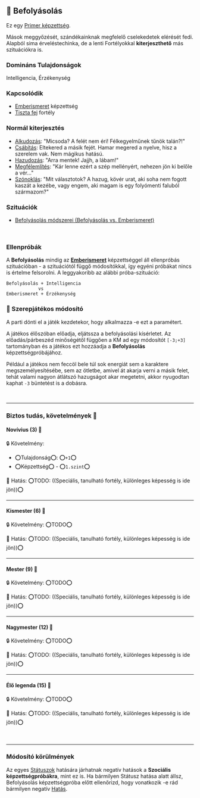 ## 🔵 Befolyásolás

Ez egy [Primer képzettség](../017_primer_szekunder_ismeretek.md). 

Mások meggyőzését, szándékainknak megfelelő cselekedetek elérését fedi. Alapból sima érveléstechinka, de a lenti Fortélyokkal **kiterjeszthető** más szituációkra is.

### Domináns Tulajdonságok

Intelligencia, Érzékenység

### Kapcsolódik

- [Emberismeret](emberismeret.md) képzettség
- [Tiszta fej](../fortelyok.altalanos/tiszta_fej.md) fortély

### Normál kiterjesztés

- [Alkudozás](../fortelyok.szabad/alkudozas.md): "Micsoda? A felét nem éri! Félkegyelműnek tűnök talán?!"
- [Csábítás](../fortelyok.szabad/csabitas.md): Eltekered a másik fejét. Hamar megered a nyelve, hisz a szerelem vak. Nem mágikus hatású.
- [Hazudozás](../fortelyok.szabad/hazudozas.md): "Arra mentek! Jajjh, a lábam!"
- [Megfélemlítés](../fortelyok.szabad/megfelemlites.md): "Kár lenne ezért a szép mellényért, nehezen jön ki belőle a vér..."
- [Szónoklás](../fortelyok.szabad/szonoklas.md): "Mit választotok? A hazug, kövér urat, aki soha nem fogott kaszát a kezébe, vagy engem, aki magam is egy folyómenti faluból származom?"

### Szituációk

- [Befolyásolás módszerei (Befolyásolás vs. Emberismeret)](../szituaciok/befolyasolas_modszerei.md)

<br />

### Ellenpróbák

A **Befolyásolás** mindig az **[Emberismeret](emberismeret.md)** képzettséggel áll ellenpróbás szituációban - a szituációtól függő módosítókkal, így egyéni próbákat nincs is értelme felsorolni. A leggyakoribb az alábbi próba-szituáció:

```
Befolyásolás + Intelligencia
            vs
Emberismeret + Érzékenység
```

### 🔆 Szerepjátékos módosító

A parti dönti el a játék kezdetekor, hogy alkalmazza -e ezt a paramétert.

A játékos élőszóban előadja, eljátssza a befolyásolási kísérletet. Az előadás/párbeszéd minőségétől függően a KM ad egy módosítót `[-3;+3]` tartományban és a játékos ezt hozzáadja a **Befolyásolás** képzettségpróbájához.

Például a játékos nem feccöl bele túl sok energiát sem a karaktere megszemélyesítésébe, sem az ötletbe, amivel át akarja verni a másik felet, tehát valami nagyon átlátszó hazugságot akar megetetni, akkor nyugodtan kaphat `-3` büntetést is a dobásra.

<br />

---
### Biztos tudás, követelmények 📖

#### Novívius (3) 📖

🔒 Követelmény:
- ⭕Tulajdonság⭕: ⭕`+1`⭕
- ⭕Képzettség⭕ - ⭕`1.szint`⭕

🌟 Hatás: ⭕TODO: ((Speciális, tanulható fortély, különleges képesség is ide jön))⭕

---
#### Kismester (6) 📖

🔒 Követelmény: ⭕TODO⭕

🌟 Hatás: ⭕TODO: ((Speciális, tanulható fortély, különleges képesség is ide jön))⭕

---
#### Mester (9) 📖

🔒 Követelmény: ⭕TODO⭕

🌟 Hatás: ⭕TODO: ((Speciális, tanulható fortély, különleges képesség is ide jön))⭕

---
#### Nagymester (12) 📖

🔒 Követelmény:  ⭕TODO⭕

🌟 Hatás: ⭕TODO: ((Speciális, tanulható fortély, különleges képesség is ide jön))⭕

---
#### Élő legenda (15) 📖

🔒 Követelmény:  ⭕TODO⭕

🌟 Hatás: ⭕TODO: ((Speciális, tanulható fortély, különleges képesség is ide jön))⭕

<br />

---
### Módosító körülmények

Az egyes [Státuszok](../082_statuszok.md) hatására járhatnak negatív hatások a **Szociális képzettségpróbákra**, mint ez is. Ha bármilyen Státusz hatása alatt állsz, Befolyásolás képzettségpróba előtt ellenőrizd, hogy vonatkozik -e rád bármilyen negatív [Hatás](../081_hatasok.md).

